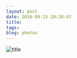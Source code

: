 ```yaml
---
layout: post
date: 2016-09-15 20:28:47
title: 
tags:
blog: photos
---
```


![title](/assets/photoblog/trash-painting.jpeg)